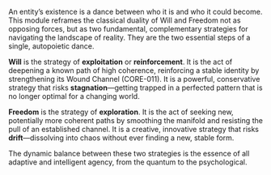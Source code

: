An entity’s existence is a dance between who it is and who it could become. This module reframes the classical duality of Will and Freedom not as opposing forces, but as two fundamental, complementary strategies for navigating the landscape of reality. They are the two essential steps of a single, autopoietic dance.

**Will** is the strategy of **exploitation** or **reinforcement**. It is the act of deepening a known path of high coherence, reinforcing a stable identity by strengthening its Wound Channel (CORE-011). It is a powerful, conservative strategy that risks **stagnation**—getting trapped in a perfected pattern that is no longer optimal for a changing world.

**Freedom** is the strategy of **exploration**. It is the act of seeking new, potentially more coherent paths by smoothing the manifold and resisting the pull of an established channel. It is a creative, innovative strategy that risks **drift**—dissolving into chaos without ever finding a new, stable form.

The dynamic balance between these two strategies is the essence of all adaptive and intelligent agency, from the quantum to the psychological.